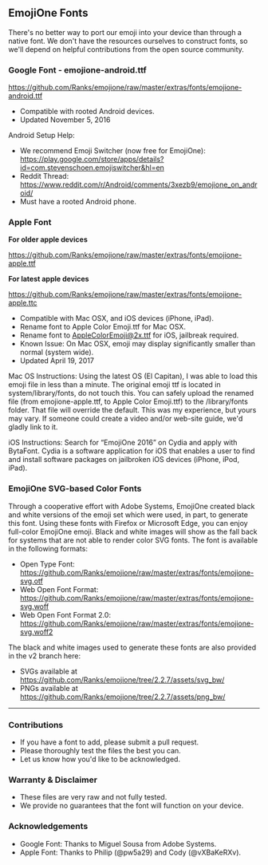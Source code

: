 ## EmojiOne Fonts

There's no better way to port our emoji into your device than through a native font.  We don't have the resources ourselves to construct fonts, so we'll depend on helpful contributions from the open source community.

### Google Font - emojione-android.ttf
https://github.com/Ranks/emojione/raw/master/extras/fonts/emojione-android.ttf

  * Compatible with rooted Android devices.
  * Updated November 5, 2016

Android Setup Help:
* We recommend Emoji Switcher (now free for EmojiOne): https://play.google.com/store/apps/details?id=com.stevenschoen.emojiswitcher&hl=en
* Reddit Thread: https://www.reddit.com/r/Android/comments/3xezb9/emojione_on_android/
* Must have a rooted Android phone.

### Apple Font

**For older apple devices**

https://github.com/Ranks/emojione/raw/master/extras/fonts/emojione-apple.ttf

**For latest apple devices**

https://github.com/Ranks/emojione/raw/master/extras/fonts/emojione-apple.ttc

  * Compatible with Mac OSX, and iOS devices (iPhone, iPad).
  * Rename font to Apple Color Emoji.ttf for Mac OSX.
  * Rename font to AppleColorEmoji@2x.ttf for iOS, jailbreak required.
  * Known Issue: On Mac OSX, emoji may display significantly smaller than normal (system wide).
  * Updated April 19, 2017
  
Mac OS Instructions:
Using the latest OS (El Capitan), I was able to load this emoji file in less than a minute.  The original emoji ttf is located in system/library/fonts, do not touch this.  You can safely upload the renamed file (from emojione-apple.ttf, to Apple Color Emoji.ttf) to the /library/fonts folder.  That file will override the default.  This was my experience, but yours may vary.  If someone could create a video and/or web-site guide, we'd gladly link to it.

iOS Instructions:
Search for “EmojiOne 2016” on Cydia and apply with BytaFont. Cydia is a software application for iOS that enables a user to find and install software packages on jailbroken iOS devices (iPhone, iPod, iPad).

### EmojiOne SVG-based Color Fonts
Through a cooperative effort with Adobe Systems, EmojiOne created black and white versions of the emoji set which were used, in part, to generate this font. Using these fonts with Firefox or Microsoft Edge, you can enjoy full-color EmojiOne emoji. Black and white images will show as the fall back for systems that are not able to render color SVG fonts. The font is available in the following formats:

  * Open Type Font: https://github.com/Ranks/emojione/raw/master/extras/fonts/emojione-svg.otf
  * Web Open Font Format: https://github.com/Ranks/emojione/raw/master/extras/fonts/emojione-svg.woff
  * Web Open Font Format 2.0: https://github.com/Ranks/emojione/raw/master/extras/fonts/emojione-svg.woff2

The black and white images used to generate these fonts are also provided in the v2 branch here:

  * SVGs available at https://github.com/Ranks/emojione/tree/2.2.7/assets/svg_bw/
  * PNGs available at https://github.com/Ranks/emojione/tree/2.2.7/assets/png_bw/

---
  
### Contributions
  * If you have a font to add, please submit a pull request.  
  * Please thoroughly test the files the best you can.  
  * Let us know how you'd like to be acknowledged.  

### Warranty & Disclaimer
  * These files are very raw and not fully tested.  
  * We provide no guarantees that the font will function on your device.
  
### Acknowledgements
  * Google Font: Thanks to Miguel Sousa from Adobe Systems.
  * Apple Font: Thanks to Philip (@pw5a29) and Cody (@vXBaKeRXv).
